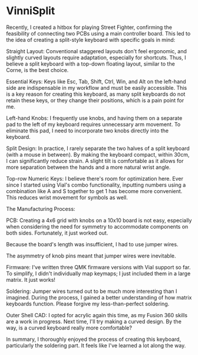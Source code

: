 # VinniSplit

Recently, I created a hitbox for playing Street Fighter, confirming the feasibility of connecting two PCBs using a main controller board. This led to the idea of creating a split-style keyboard with specific goals in mind:

Straight Layout: Conventional staggered layouts don't feel ergonomic, and slightly curved layouts require adaptation, especially for shortcuts. Thus, I believe a split keyboard with a top-down floating layout, similar to the Corne, is the best choice.

Essential Keys: Keys like Esc, Tab, Shift, Ctrl, Win, and Alt on the left-hand side are indispensable in my workflow and must be easily accessible. This is a key reason for creating this keyboard, as many split keyboards do not retain these keys, or they change their positions, which is a pain point for me.

Left-hand Knobs: I frequently use knobs, and having them on a separate pad to the left of my keyboard requires unnecessary arm movement. To eliminate this pad, I need to incorporate two knobs directly into the keyboard.

Split Design: In practice, I rarely separate the two halves of a split keyboard (with a mouse in between). By making the keyboard compact, within 30cm, I can significantly reduce strain. A slight tilt is comfortable as it allows for more separation between the hands and a more natural wrist angle.

Top-row Numeric Keys: I believe there's room for optimization here. Ever since I started using Vial's combo functionality, inputting numbers using a combination like A and S together to get 1 has become more convenient. This reduces wrist movement for symbols as well.

The Manufacturing Process:

PCB: Creating a 4x6 grid with knobs on a 10x10 board is not easy, especially when considering the need for symmetry to accommodate components on both sides. Fortunately, it just worked out.

Because the board's length was insufficient, I had to use jumper wires.

The asymmetry of knob pins meant that jumper wires were inevitable.

Firmware: I've written three QMK firmware versions with Vial support so far. To simplify, I didn't individually map keymaps; I just included them in a large matrix. It just works!

Soldering: Jumper wires turned out to be much more interesting than I imagined. During the process, I gained a better understanding of how matrix keyboards function. Please forgive my less-than-perfect soldering.

Outer Shell CAD: I opted for acrylic again this time, as my Fusion 360 skills are a work in progress. Next time, I'll try making a curved design. By the way, is a curved keyboard really more comfortable?

In summary, I thoroughly enjoyed the process of creating this keyboard, particularly the soldering part. It feels like I've learned a lot along the way.
